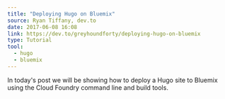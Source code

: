 ```yaml
---
title: "Deploying Hugo on Bluemix"
source: Ryan Tiffany, dev.to
date: 2017-06-08 16:08
link: https://dev.to/greyhoundforty/deploying-hugo-on-bluemix
type: Tutorial
tool:
  - hugo
  - bluemix
---
```

In today's post we will be showing how to deploy a Hugo site to Bluemix  using the Cloud Foundry command line and build tools. 





